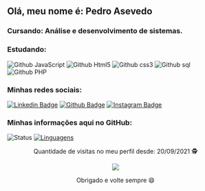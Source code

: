 
## Olá, meu nome é: Pedro Asevedo
### Cursando: Análise e desenvolvimento de sistemas. 
### Estudando:

![Github JavaScript](https://img.shields.io/badge/JavaScript-F7DF1E?style=for-the-badge&logo=javascript&logoColor=black)
![Github Html5](https://img.shields.io/badge/HTML5-E34F26?style=for-the-badge&logo=html5&logoColor=white)
![Github css3](https://img.shields.io/badge/CSS3-1572B6?style=for-the-badge&logo=css3&logoColor=white)
![Github sql](https://img.shields.io/badge/MySQL-00000F?style=for-the-badge&logo=mysql&logoColor=white)
![Github PHP](https://img.shields.io/badge/php-1e6e42?style=for-the-badge&logo=php&logoColor=white)

### Minhas redes sociais:
[![Linkedin Badge](https://img.shields.io/badge/LinkedIn-0077B5?style=for-the-badge&logo=linkedin&logoColor=white&link=https://www.linkedin.com/in/pedro-asevedo-065a61201/)](https://www.linkedin.com/in/pedro-asevedo-065a61201/)
[![Github Badge](https://img.shields.io/badge/GitHub-100000?style=for-the-badge&logo=github&logoColor=white&link=https://github.com//objpedro/)](https://github.com/objpedro)
[![Instagram Badge](https://img.shields.io/badge/Instagram-E4405F?style=for-the-badge&logo=instagram&logoColor=white&link=https://www.instagram.com/spr_pedro/)](https://www.instagram.com/spr_pedro/)



### Minhas informações aqui no GitHub:
![Status](https://github-readme-stats.vercel.app/api?username=objpedro) [![Linguagens](https://github-readme-stats.vercel.app/api/top-langs/?username=objpedro&layout=compact)](https://github.com/objpedro/github-readme-stats)

<p align="center">
 Quantidade de visitas no meu perfil desde: 20/09/2021 🕵️ <br></p>
<p align="center"> 
   <img alingn="center" src="https://profile-counter.glitch.me/objpedro/count.svg" /></p>
<p align="center">
Obrigado e volte sempre 😄
</p>

